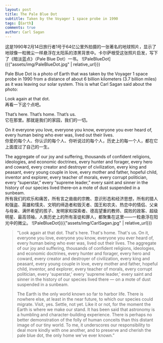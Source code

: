 ```yaml
---
layout: post
title: The Pale Blue Dot
subtitle: Taken by the Voyager 1 space probe in 1990
tags: [Earth]
comments: true
author: Carl Sagan
---
```


这是1990年2月14日旅行者1号于64亿公里外拍摄的一张著名的地球照片，显示了地球像一粒微尘一样悬浮在太阳系的漆黑背景中。卡尔萨根受这张照片启发，写下了《暗淡蓝点》（Pale Blue Dot）一书。
![PaleBlueDot]({{"assets/img/PaleBlueDot.jpg" | relative_url}})

Pale Blue Dot is a photo of Earth that was taken by the Voyager 1 space probe in 1990 from a distance of about 6 billion kilometers (3.7 billion miles) as it was leaving our solar system. This is what Carl Sagan said about the photo:  

Look again at that dot.  
再看一下这个点吧。

That’s here. That’s home. That’s us.  
它在那里。那就是我们的家园，我们的一切。

On it everyone you love, everyone you know, everyone you ever heard of, every human being who ever was, lived out their lives.  
你爱的每个人、你认识的每个人、你听说过的每个人，历史上的每一个人，都在它上面度过了自己的一生。

The aggregate of our joy and suffering, thousands of confident religions, ideologies, and economic doctrines, every hunter and forager, every hero and coward, every creator and destroyer of civilization, every king and peasant, every young couple in love, every mother and father, hopeful child, inventor and explorer, every teacher of morals, every corrupt politician, every “superstar,” every “supreme leader,” every saint and sinner in the history of our species lived there–on a mote of dust suspended in a sunbeam.  
所有我们的欢乐和痛苦，所有言之凿凿的宗教、意识形态和经济思想，所有的猎人和强盗、英雄和懦夫、文明的缔造者和毁灭者、国王和农夫、热恋中的情侣、父亲与母亲、满怀希望的孩子、发明家和探索者、德高望重的教师、腐败的政客、超级明星、最高领袖，人类历史上的所有圣徒和罪人，都聚集在这里——一粒悬浮在阳光中的微尘。
![PaleBlueDot]({{"assets/img/CarlSagan.jpg" | relative_url}})

>"Look again at that dot. That's here. That's home. That's us. On it, everyone you love, everyone you know, everyone you ever heard of, every human being who ever was, lived out their lives. The aggregate of our joy and suffering, thousands of confident religions, ideologies, and economic doctrines, every hunter and forager, every hero and coward, every creator and destroyer of civilization, every king and peasant, every young couple in love, every mother and father, hopeful child, inventor, and explorer, every teacher of morals, every corrupt politician, every 'superstar,' every 'supreme leader,' every saint and sinner in the history of our species lived there — on a mote of dust suspended in a sunbeam.
>
>The Earth is the only world known so far to harbor life. There is nowhere else, at least in the near future, to which our species could migrate. Visit, yes. Settle, not yet. Like it or not, for the moment the Earth is where we make our stand. It has been said that astronomy is a humbling and character-building experience. There is perhaps no better demonstration of the folly of human conceits than this distant image of our tiny world. To me, it underscores our responsibility to deal more kindly with one another, and to preserve and cherish the pale blue dot, the only home we've ever known.”
